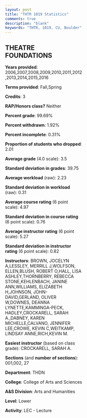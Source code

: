 ```yaml
---
layout: post
title: "THTR 1019 Statistics"
comments: true
description: "blank"
keywords: "THTR, 1019, CU, Boulder"
--- 
```

<head>
<script src="https://ajax.googleapis.com/ajax/libs/jquery/2.1.3/jquery.min.js"></script>
<script src="https://dl.dropboxusercontent.com/s/pc42nxpaw1ea4o9/highcharts.js?dl=0"></script>
<!-- <script src="../assets/js/highcharts.js"></script> -->
<style type="text/css">@font-face {
	font-family: "Bebas Neue";
	src: url(https://www.filehosting.org/file/details/544349/BebasNeue%20Regular.otf) format("opentype");
	}
	h1.Bebas { 
		font-family: "Bebas Neue", Verdana, Tahoma;
	}
</style>
</head>
<body>
	<div id="container" style="float: right; width: 45%; height: 88%; margin-left: 2.5%; margin-right: 2.5%;"></div>
	<script language="JavaScript">
		$(document).ready(function() {
		var chart = {type: 'column'};
		var title = {text: 'Grade Distribution'};
		var xAxis = {categories: ['A','B','C','D','F'],crosshair: true};
		var yAxis = {min: 0,title: {text: 'Percentage'}};
		var tooltip = {headerFormat: '<center><b><span style="font-size:20px">{point.key}</span></b></center>',
		               pointFormat: '<td style="padding:0"><b>{point.y:.1f}%</b></td>',
		               footerFormat: '</table>',shared: true,useHTML: true};
		var plotOptions = {column: {pointPadding: 0.0,borderWidth: 0}};  
		var credits = {enabled: false};var series= [{name: 'Percent',data: [66.21,22.37,7.76,1.83,1.83,]}];
		var json = {};
		json.chart = chart;
		json.title = title;
		json.tooltip = tooltip;
		json.xAxis = xAxis;
		json.yAxis = yAxis;  
		json.series = series;
		json.plotOptions = plotOptions;  
		json.credits = credits;
		$('#container').highcharts(json);
	});
	</script>
</body>
			   
## THEATRE FOUNDATIONS

**Years provided**: 2006,2007,2008,2009,2010,2011,2012,2013,2014,2015,2016

**Terms provided**: Fall,Spring

**Credits**: 3

**RAP/Honors class?** Neither

**Percent grade**: 99.69%

**Percent withdrawn**: 1.92%

**Percent incomplete**: 0.31%

**Proportion of students who dropped**: 2.01

**Average grade** (4.0 scale): 3.5

**Standard deviation in grades**: 39.75

**Average workload** (raw): 2.23

**Standard deviation in workload** (raw): 0.31

**Average course rating** (6 point scale): 4.97

**Standard deviation in course rating** (6 point scale): 0.76

**Average instructor rating** (6 point scale): 5.27

**Standard deviation in instructor rating** (6 point scale): 0.82

**Instructors**: BROWN, JOCELYN A,LESSLEY, MERRILL J,WOLFSON, ELLEN,BLUSH, ROBERT O,HALL, LISA ASHLEY,THORNBERRY, REBECCA STONE,KEHLENBACH, JANINE ANN,WILLIAMS, ELIZABETH H,JOHNSON, JOHN-DAVID,GERLAND, OLIVER W,DOWNES, DEANNA LYNETTE,KAMMINGA-PECK, HADLEY,CROCKARELL, SARAH A.,DABNEY, KAREN MICHELLE,CALVANO, JENNIFER LEE,CROWE, KEVIN C,WEITKAMP, LINDSAY ANNE,RICH,KEVIN M.

**Easiest instructor** (based on class grade): CROCKARELL, SARAH A.

**Sections** (and **number of sections**): 001,002, 27

**Department**: THDN

**College**: College of Arts and Sciences

**A&S Division**: Arts and Humanities

**Level**: Lower

**Activity**: LEC - Lecture